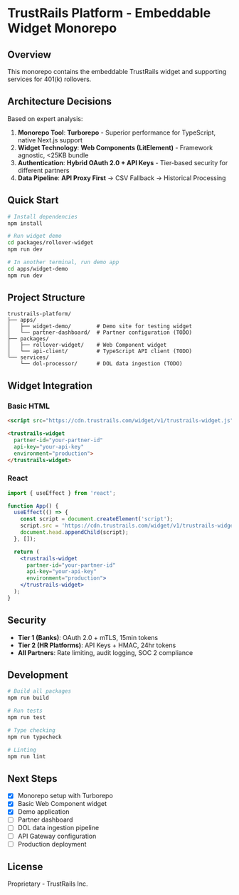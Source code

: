 # TrustRails Platform - Embeddable Widget Monorepo

## Overview

This monorepo contains the embeddable TrustRails widget and supporting services for 401(k) rollovers.

## Architecture Decisions

Based on expert analysis:

1. **Monorepo Tool**: **Turborepo** - Superior performance for TypeScript, native Next.js support
2. **Widget Technology**: **Web Components (LitElement)** - Framework agnostic, <25KB bundle
3. **Authentication**: **Hybrid OAuth 2.0 + API Keys** - Tier-based security for different partners
4. **Data Pipeline**: **API Proxy First** → CSV Fallback → Historical Processing

## Quick Start

```bash
# Install dependencies
npm install

# Run widget demo
cd packages/rollover-widget
npm run dev

# In another terminal, run demo app
cd apps/widget-demo
npm run dev
```

## Project Structure

```
trustrails-platform/
├── apps/
│   ├── widget-demo/        # Demo site for testing widget
│   └── partner-dashboard/  # Partner configuration (TODO)
├── packages/
│   ├── rollover-widget/    # Web Component widget
│   └── api-client/         # TypeScript API client (TODO)
└── services/
    └── dol-processor/      # DOL data ingestion (TODO)
```

## Widget Integration

### Basic HTML
```html
<script src="https://cdn.trustrails.com/widget/v1/trustrails-widget.js"></script>

<trustrails-widget
  partner-id="your-partner-id"
  api-key="your-api-key"
  environment="production">
</trustrails-widget>
```

### React
```jsx
import { useEffect } from 'react';

function App() {
  useEffect(() => {
    const script = document.createElement('script');
    script.src = 'https://cdn.trustrails.com/widget/v1/trustrails-widget.js';
    document.head.appendChild(script);
  }, []);

  return (
    <trustrails-widget
      partner-id="your-partner-id"
      api-key="your-api-key"
      environment="production">
    </trustrails-widget>
  );
}
```

## Security

- **Tier 1 (Banks)**: OAuth 2.0 + mTLS, 15min tokens
- **Tier 2 (HR Platforms)**: API Keys + HMAC, 24hr tokens
- **All Partners**: Rate limiting, audit logging, SOC 2 compliance

## Development

```bash
# Build all packages
npm run build

# Run tests
npm run test

# Type checking
npm run typecheck

# Linting
npm run lint
```

## Next Steps

- [x] Monorepo setup with Turborepo
- [x] Basic Web Component widget
- [x] Demo application
- [ ] Partner dashboard
- [ ] DOL data ingestion pipeline
- [ ] API Gateway configuration
- [ ] Production deployment

## License

Proprietary - TrustRails Inc.